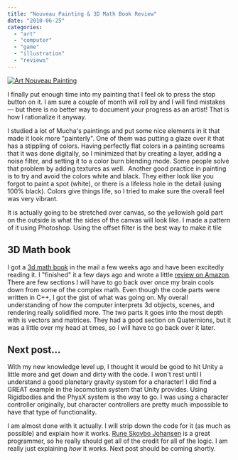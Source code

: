 ```yaml
---
title: "Nouveau Painting & 3D Math Book Review"
date: "2010-06-25"
categories: 
  - "art"
  - "computer"
  - "game"
  - "illustration"
  - "reviews"
---
```


[![Art Nouveau Painting](/images/art-nouveau-painting.jpg "art-nouveau-painting")](http://blog.scottpetrovic.com/wp-content/uploads/2010/06/art-nouveau-painting.jpg)

I finally put enough time into my painting that I feel ok to press the stop button on it. I am sure a couple of month will roll by and I will find mistakes — but there is no better way to document your progress as an artist! That is how I rationalize it anyway.

I studied a lot of Mucha's paintings and put some nice elements in it that made it look more "painterly". One of them was putting a glaze over it that has a stippling of colors. Having perfectly flat colors in a painting screams that it was done digitally, so I minimized that by creating a layer, adding a noise filter, and setting it to a color burn blending mode. Some people solve that problem by adding textures as well.  Another good practice in painting is to try and avoid the colors white and black. They either look like you forgot to paint a spot (white), or there is a lifeless hole in the detail (using 100% black). Colors give things life, so I tried to make sure the overall feel was very vibrant.

It is actually going to be stretched over canvas, so the yellowish gold part on the outside is what the sides of the canvas will look like. I made a pattern of it using Photoshop. Using the offset filter is the best way to make it tile

## 3D Math book

I got a [3d math book](http://www.amazon.com/Primer-Graphics-Development-Wordware-Library/dp/1556229119/ref=sr_1_1?ie=UTF8&s=books&qid=1277386443&sr=8-1 "3D Math for Graphics and Game Development") in the mail a few weeks ago and have been excitedly reading it. I "finished" it a few days ago and wrote a little [review on Amazon](http://www.amazon.com/Primer-Graphics-Development-Wordware-Library/product-reviews/1556229119/ref=cm_cr_dp_all_helpful?ie=UTF8&coliid=&showViewpoints=1&colid=&sortBy=bySubmissionDateDescending "Amazon 3d Math book review"). There are few sections I will have to go back over once my brain cools down from some of the complex math. Even though the code parts were written in C++, I got the gist of what was going on. My overall understanding of how the computer interprets 3d objects, scenes, and rendering really solidified more. The two parts it goes into the most depth with is vectors and matrices. They had a good section on Quaternions, but it was a little over my head at times, so I will have to go back over it later.

## Next post...

With my new knowledge level up, I thought it would be good to hit Unity a little more and get down and dirty with the code. I won't rest until I understand a good planetary gravity system for a character! I did find a GREAT example in the locomotion system that Unity provides. Using Rigidbodies and the PhysX system is the way to go. I was using a character controller originally, but character controllers are pretty much impossible to have that type of functionality.

I am almost done with it actually. I will strip down the code for it (as much as possible) and explain how it works. [Rune Skovbo Johansen](http://runevision.com/) is a great programmer, so he really should get all of the credit for all of the logic. I am really just explaining _how_ it works. Next post should be coming shortly.
